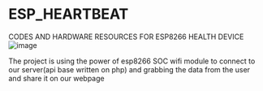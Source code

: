  # ESP_HEARTBEAT
CODES AND HARDWARE RESOURCES FOR ESP8266 HEALTH DEVICE
![image](https://github.com/aliasghar1379/ESP_HEARTBEAT/assets/59472710/4f499b32-fcf7-42a0-afeb-bc28c1838990)

The project is using the power of esp8266 SOC wifi module to connect to our server(api base written on php) and grabbing the data from the user and share it on our webpage 


